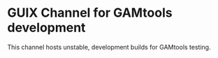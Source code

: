 GUIX Channel for GAMtools development
=====================================

This channel hosts unstable, development builds for GAMtools testing.
